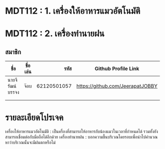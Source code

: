 # MDT112 : 1. เครื่องให้อาหารแมวอัตโนมัติ
# MDT112 : 2. เครื่องทำนายฝน


## สมาชิก



| ชื่อ      | ชื่อเล่น          | รหัส  |Github Profile Link|
| ------------- |:-------------:| -----:|----|
|นายจีรัฒน์ บรรจง     | จ๊อบ  | 62120501057 |https://github.com/JeerapatJOBBY|
|||||
|||||

# รายละเอียดโปรเจค
เครื่องให้อาหารแมวอัตโนมัติ : เป็นครื่องที่สามารถให้อาหารกับน้องแมวในเวลาที่กำหนดได้ รวมทั้งยังสามารถเชื่อมต่อกับมือถือได้อีกด้วย
เครื่องทำนายฝน : บอกความชื้นบริเวณโดยรอบเพื่อนำไปคำนวณหาว่าบริเวณนั้นจะมีฝนตกหรือไม่
